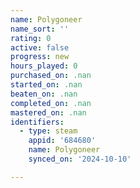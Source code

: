 ```yaml
---
name: Polygoneer
name_sort: ''
rating: 0
active: false
progress: new
hours_played: 0
purchased_on: .nan
started_on: .nan
beaten_on: .nan
completed_on: .nan
mastered_on: .nan
identifiers:
  - type: steam
    appid: '684680'
    name: Polygoneer
    synced_on: '2024-10-10'

---
```

